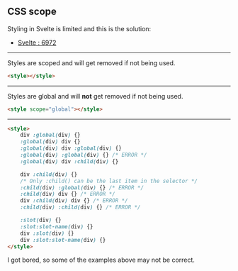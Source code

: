 ## CSS scope

Styling in Svelte is limited and this is the solution:

- [Svelte : 6972](https://github.com/sveltejs/svelte/issues/6972)

---

Styles are scoped and will get removed if not being used.

```html
<style></style>
```

---

Styles are global and will **not** get removed if not being used.

```html
<style scope="global"></style>
```

---

```html
<style>
	div :global(div) {}
	:global(div) div {}
	:global(div) div :global(div) {}
	:global(div) :global(div) {} /* ERROR */
	:global(div) div :child(div) {}

	div :child(div) {}
	/* Only :child() can be the last item in the selector */
	:child(div) :global(div) {} /* ERROR */
	:child(div) div {} /* ERROR */
	div :child(div) div {} /* ERROR */
	:child(div) :child(div) {} /* ERROR */

	:slot(div) {}
	:slot:slot-name(div) {}
	div :slot(div) {}
	div :slot:slot-name(div) {}
</style>
```

I got bored, so some of the examples above may not be correct.
